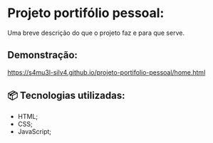 # Projeto portifólio pessoal:

  Uma breve descrição do que o projeto faz e para que serve.


## Demonstração:

  https://s4mu3l-silv4.github.io/projeto-portifolio-pessoal/home.html



## 📦 Tecnologias utilizadas:

  - HTML;
  - CSS;
  - JavaScript;
